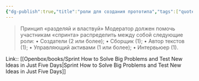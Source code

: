 ```yaml
---
{"dg-publish":true,"title":"роли для создания прототипа","tags":["quotes"],"date":"2024-03-13T13:00:40+03:00","modified_at":"2024-04-10T09:58:15+03:00","aliases":"роли для создания прототипа","dg-path":"/quotes/202403131300.md","permalink":"/quotes/202403131300/","dgPassFrontmatter":true}
---
```



> Принцип «разделяй и властвуй»
Модератор должен помочь участникам «спринта» распределить между собой следующие роли:
• Создатели (2 или более);
• Сборщик (1);
• Автор текстов (1);
• Управляющий активами (1 или более);
• Интервьюер (1).

Link:: [[Openbox/books/Sprint How to Solve Big Problems and Test New Ideas in Just Five Days\|Sprint How to Solve Big Problems and Test New Ideas in Just Five Days]]
